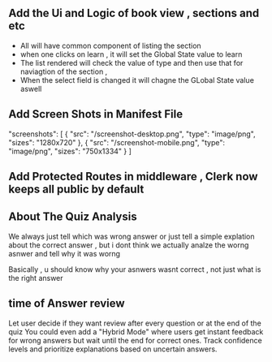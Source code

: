 ## Add the Ui and Logic of book view , sections and etc

- All will have common component of listing the section
- when one clicks on learn , it will set the Global State value to learn
- The list rendered will check the value of type and then use that for naviagtion of the section ,
- When the select field is changed it will chagne the GLobal State value aswell

## Add Screen Shots in Manifest File

"screenshots": [
{
"src": "/screenshot-desktop.png",
"type": "image/png",
"sizes": "1280x720"
},
{
"src": "/screenshot-mobile.png",
"type": "image/png",
"sizes": "750x1334"
}
]

## Add Protected Routes in middleware , Clerk now keeps all public by default

## About The Quiz Analysis

We always just tell which was wrong answer or just tell a simple explation about the correct answer , but i dont think we actually analze the worng asnwer and tell why it was worng

Basically , u should know why your asnwers wasnt correct , not just what is the right answer

## time of Answer review

Let user decide if they want review after every question or at the end of the quiz
You could even add a "Hybrid Mode" where users get instant feedback for wrong answers but wait until the end for correct ones.
Track confidence levels and prioritize explanations based on uncertain answers.
